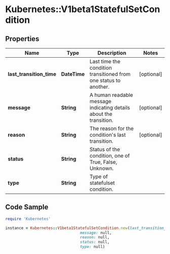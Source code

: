# Kubernetes::V1beta1StatefulSetCondition

## Properties

Name | Type | Description | Notes
------------ | ------------- | ------------- | -------------
**last_transition_time** | **DateTime** | Last time the condition transitioned from one status to another. | [optional] 
**message** | **String** | A human readable message indicating details about the transition. | [optional] 
**reason** | **String** | The reason for the condition&#39;s last transition. | [optional] 
**status** | **String** | Status of the condition, one of True, False, Unknown. | 
**type** | **String** | Type of statefulset condition. | 

## Code Sample

```ruby
require 'Kubernetes'

instance = Kubernetes::V1beta1StatefulSetCondition.new(last_transition_time: null,
                                 message: null,
                                 reason: null,
                                 status: null,
                                 type: null)
```


